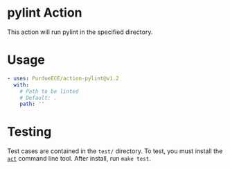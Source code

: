 # pylint Action

This action will run pylint in the specified directory.

# Usage
```yaml
- uses: PurdueECE/action-pylint@v1.2
  with:
    # Path to be linted
    # Default: .
    path: ''
```

# Testing
Test cases are contained in the `test/` directory.
To test, you must install the [`act`](https://github.com/nektos/act) command line tool.
After install, run `make test`.